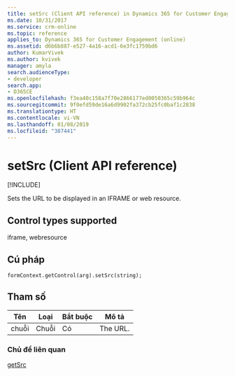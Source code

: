 ```yaml
---
title: setSrc (Client API reference) in Dynamics 365 for Customer Engagement| MicrosoftDocs
ms.date: 10/31/2017
ms.service: crm-online
ms.topic: reference
applies_to: Dynamics 365 for Customer Engagement (online)
ms.assetid: d6b6b887-e527-4a16-acd1-6e3fc1759bd6
author: KumarVivek
ms.author: kvivek
manager: amyla
search.audienceType:
- developer
search.app:
- D365CE
ms.openlocfilehash: f3ea40c158a7f70e2866177ed0050365c59b964c
ms.sourcegitcommit: 9f0efd59de16a6d9902fa372cb25fc0baf1c2838
ms.translationtype: HT
ms.contentlocale: vi-VN
ms.lasthandoff: 01/08/2019
ms.locfileid: "387441"
---
```

# <a name="setsrc-client-api-reference"></a>setSrc (Client API reference)

[!INCLUDE[](../../../../includes/cc_applies_to_update_9_0_0.md)]

Sets the URL to be displayed in an IFRAME or web resource. 

## <a name="control-types-supported"></a>Control types supported

iframe, webresource

## <a name="syntax"></a>Cú pháp

`formContext.getControl(arg).setSrc(string);`

## <a name="parameter"></a>Tham số

|Tên|Loại|Bắt buộc|Mô tả|
|--|--|--|--|
|chuỗi|Chuỗi|Có|The URL.|

### <a name="related-topics"></a>Chủ đề liên quan

[getSrc](getSrc.md)

